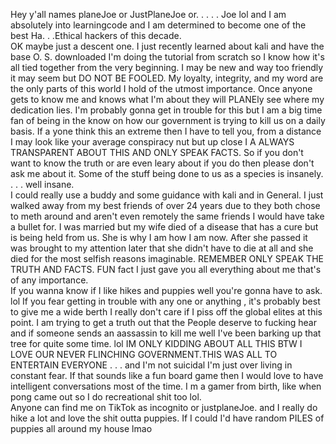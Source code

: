 Hey y'all names planeJoe or JustPlaneJoe or. . . . . Joe lol
and I am absolutely into learningcode and I am determined to become one of the best Ha. . .Ethical hackers of this decade.  
OK maybe just a descent one.  I just recently learned about kali and have the base O. S. downloaded 
I'm doing the tutorial from scratch so I know how it's all tied together from the very beginning.  I may be new and way too friendly it may seem but DO NOT BE FOOLED.
My loyalty, integrity, and my word are the only parts of this world I hold of the utmost importance.
Once anyone gets to know me and knows what I'm about they will PLANEly see where my dedication lies.  I'm probably gonna get in trouble for this but I am a big time fan of being in the 
know on how our government is trying to kill us on a daily basis. If a yone think this an extreme then I have to tell you,  from a distance I may look like your average conspiracy nut but 
up close I A ALWAYS TRANSPARENT ABOUT THIS AND ONLY SPEAK FACTS.
So if you don't want to know the truth or are even leary about if you do then please don't ask me about it.  Some of the stuff being done to us as a species is insanely. . . . well insane.  
I could really use a buddy and some guidance with kali and in General.  I just walked away from my best friends of over 24 years due to they both chose to meth around and aren't even 
remotely the same friends I would have take a bullet for.  I was married but my wife died of a disease that has a cure but is being held from us. 
She is why I am how I am now.  After she passed it was brought to my attention later that she didn't have to die at all and she died for the most selfish reasons 
imaginable.  REMEMBER  ONLY SPEAK THE TRUTH AND FACTS.  FUN fact I just gave you all everything about me that's of any importance.  
If you wanna know if I like hikes and puppies well you're gonna have to ask.  lol
If you fear getting in trouble with any one or anything ,  it's probably best to give me a wide berth I really don't care if I piss off the global elites at this point. 
I am trying to get a truth out that the People deserve to fucking hear and if someone sends an aassassin to kill me well I've been barking up that tree for quite some time. lol
IM ONLY KIDDING ABOUT ALL THIS BTW I LOVE OUR NEVER FLINCHING GOVERNMENT.THIS WAS ALL TO ENTERTAIN EVERYONE . . . and I'm not suicidal I'm just over living in constant fear.
If that sounds like a fun board game then I would love to have intelligent conversations most of the time.  I m a gamer from birth,  like when pong came out so I do recreational shit too lol.  
Anyone can find me on TikTok as incognito or justplaneJoe. and I really do hike a lot and love the shit outta puppies.  If I could I'd have random PILES of puppies all around my house lmao 
